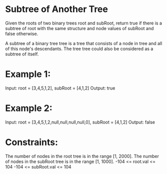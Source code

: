 # Subtree of Another Tree
Given the roots of two binary trees root and subRoot, return true if there is a subtree of root with the same structure and node values of subRoot and false otherwise.

A subtree of a binary tree tree is a tree that consists of a node in tree and all of this node's descendants. The tree tree could also be considered as a subtree of itself.

 

# Example 1:

Input: root = [3,4,5,1,2], subRoot = [4,1,2]
Output: true

# Example 2:

Input: root = [3,4,5,1,2,null,null,null,null,0], subRoot = [4,1,2]
Output: false
 

# Constraints:

The number of nodes in the root tree is in the range [1, 2000].
The number of nodes in the subRoot tree is in the range [1, 1000].
-104 <= root.val <= 104
-104 <= subRoot.val <= 104